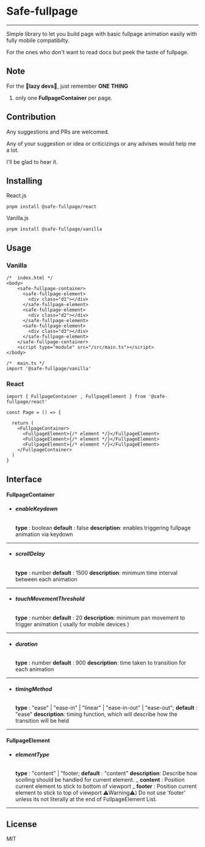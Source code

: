 # Safe-fullpage

---

Simple library to let you build page with basic fullpage animation easily with fully mobile compatibilty.

For the ones who don't want to read docs but peek the taste of fullpage.

## Note

For the **🐖lazy devs🐖**, just remember **ONE THING**

1. only one **FullpageContainer** per page.

## Contribution

Any suggestions and PRs are welcomed.

Any of your suggestion or idea or criticizings or any advises would help me a lot.

I'll be glad to hear it.

## Installing

React.js

```
pnpm install @safe-fullpage/react
```

Vanilla.js

```
pnpm install @safe-fullpage/vanilla
```

## Usage

### Vanilla

```
/*  index.html */
<body>
    <safe-fullpage-container>
      <safe-fullpage-element>
        <div class="d1"></div>
      </safe-fullpage-element>
      <safe-fullpage-element>
        <div class="d2"></div>
      </safe-fullpage-element>
      <safe-fullpage-element>
        <div class="d3"></div>
      </safe-fullpage-element>
    </safe-fullpage-container>
    <script type="module" src="/src/main.ts"></script>
</body>
```

```
/*  main.ts */
import '@safe-fullpage/vanilla'
```

### React

```
import { FullpageContainer , FullpageElement } from '@safe-fullpage/react'

const Page = () => {

  return (
    <FullpageContainer>
      <FullpageElement>{/* element */}</FullpageElement>
      <FullpageElement>{/* element */}</FullpageElement>
      <FullpageElement>{/* element */}</FullpageElement>
    </FullpageContainer>
  )
}
```

## Interface

#### FullpageContainer

- ###### **enableKeydown**
  **type** : boolean
  **default** : false
  **description**: enables triggering fullpage animation via keydown

---

- ###### **scrollDelay**
  **type** : number
  **default** : 1500
  **description**: minimum time interval between each animation

---

- ###### **touchMovementThreshold**
  **type** : number
  **default** : 20
  **description**: minimum pan movement to trigger animation ( usally for mobile devices )

---

- ###### **duration**
  **type** : number
  **default** : 900
  **description**: time taken to transition for each animation

---

- ###### **timingMethod**
  **type** : "ease" | "ease-in" | "linear" | "ease-in-out" | "ease-out";
  **default** : "ease"
  **description**: timing function, which will describe how the transition will be held

---

#### FullpageElement

- ###### **elementType**
  **type** : "content" | "footer;
  **default** : "content"
  **description**: Describe how scolling should be handled for current element.
  _ **content** : Position current element to stick to bottom of viewport
  _ **footer** : Position current element to stick to top of viewport
  ⚠️Warning⚠️) Do not use 'footer' unless its not literally at the end of FullpageElement List.

---

## License

MIT
